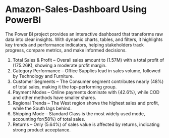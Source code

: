 # Amazon-Sales-Dashboard Using PowerBI
The Power BI project provides an interactive dashboard that transforms raw data into clear insights. With dynamic charts, tables, and filters, it highlights key trends and performance indicators, helping stakeholders track progress, compare metrics, and make informed decisions.

1. Total Sales & Profit – Overall sales amount to (1.57M) with a total profit of (175.26K), showing a moderate profit margin.
2. Category Performance – Office Supplies lead in sales volume, followed by Technology and Furniture.
3. Customer Segments – The Consumer segment contributes nearly (48%) of total sales, making it the top-performing group.
4. Payment Modes – Online payments dominate with (42.6%), while COD and other methods have smaller shares.
5. Regional Trends – The West region shows the highest sales and profit, while the South lags behind.
6. Shipping Mode – Standard Class is the most widely used mode, accounting for(58%) of total sales.
7. Returns – Only (5.64%) of sales value is affected by returns, indicating strong product acceptance.


